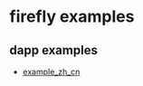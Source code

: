 firefly examples
==========


## dapp examples

- [example_zh_cn](https://fchainio.github.io/firefly-examples/exmaple_zh_cn.html)